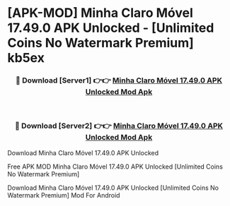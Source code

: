 # [APK-MOD] Minha Claro Móvel 17.49.0 APK Unlocked - [Unlimited Coins No Watermark Premium] kb5ex



<div align="center">
<h3>🔴 Download [Server1] 👉👉 <a href="https://momento.my/?title=Minha_Claro_Móvel_17.49.0_APK_Unlocked">Minha Claro Móvel 17.49.0 APK Unlocked Mod Apk</a></h3><br>

<h3>🔴 Download [Server2] 👉👉 <a href="https://momento.my/?title=Minha_Claro_Móvel_17.49.0_APK_Unlocked">Minha Claro Móvel 17.49.0 APK Unlocked Mod Apk</a></h3>
</div>



Download Minha Claro Móvel 17.49.0 APK Unlocked 

Free APK MOD Minha Claro Móvel 17.49.0 APK Unlocked [Unlimited Coins No Watermark Premium]

Download Minha Claro Móvel 17.49.0 APK Unlocked [Unlimited Coins No Watermark Premium] Mod For Android
